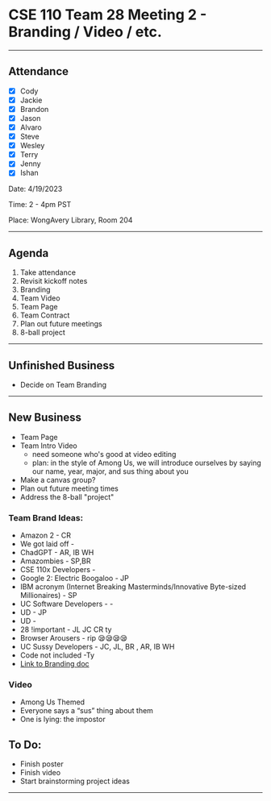 # CSE 110 Team 28 Meeting 2 - Branding / Video / etc.

---

## Attendance
- [x] Cody
- [x] Jackie
- [x] Brandon
- [x] Jason
- [x] Alvaro
- [x] Steve
- [x] Wesley
- [x] Terry
- [x] Jenny
- [x] Ishan

Date: 4/19/2023

Time: 2 - 4pm PST

Place: WongAvery Library, Room 204

---
## Agenda
  1. Take attendance
  2. Revisit kickoff notes
  3. Branding
  4. Team Video
  5. Team Page
  6. Team Contract
  7. Plan out future meetings
  8. 8-ball project

---

## Unfinished Business

- Decide on Team Branding

---
## New Business

- Team Page
- Team Intro Video
  - need someone who's good at video editing
  - plan: in the style of Among Us, we will introduce ourselves by saying our name, year, major, and sus thing about you
- Make a canvas group?
- Plan out future meeting times
- Address the 8-ball "project"

### Team Brand Ideas:
- Amazon 2 - CR
- We got laid off - 
- ChadGPT - AR, IB WH
- Amazombies - SP,BR
- CSE 110x Developers - 
- Google 2: Electric Boogaloo - JP
- IBM acronym (Internet Breaking Masterminds/Innovative Byte-sized Millionaires) - SP
- UC Software Developers - -
- U<CS>D - JP
- U<CSS>D - 
- 28 !important - JL JC CR ty
- Browser Arousers - rip 😪😪😪😪
- UC Sussy Developers - JC, JL, BR , AR, IB WH
- Code not included -Ty
- [Link to  Branding doc](https://docs.google.com/document/d/1nBzt6BkCZups06PVVRH_WBMwEMRSDqUVxrYhu5W9_1k/edit)

### Video
- Among Us Themed
- Everyone says a “sus” thing about them
- One is lying: the impostor



## To Do:

- Finish poster
- Finish video
- Start brainstorming project ideas

---

